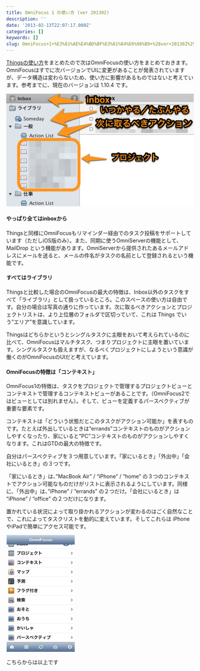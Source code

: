 ```yaml
---
title: OmniFocus 1 の使い方 (ver 201302)
description: ''
date: '2013-02-13T22:07:17.000Z'
categories: []
keywords: []
slug: OmniFocus+1+%E3%81%AE%E4%BD%BF%E3%81%84%E6%96%B9+%28ver+201302%29
---
```

[Thingsの使い方](http://blog.qli.jp/2013/01/things2-manual-201301.html)をまとめたので次はOmniFocusの使い方をまとめておきます。OmniFocusはすでに次バージョンでUIに変更があることが発表されていますが、データ構造は変わらないため、使い方に影響があるものではないと考えています。参考までに、現在のバージョンは 1.10.4 です。

![](0__nGvUjqHBa0uYgTCY.jpg)

#### やっぱり全てはinboxから

Thingsと同様にOmniFocusもリマインダー経由でのタスク投稿をサポートしています（ただしiOS版のみ）。また、同期に使うOmniServerの機能として、 MailDrop という機能があります。OmniServerから提供されたあるメールアドレスにメールを送ると、メールの件名がタスクの名前として登録されるという機能です。

#### すべてはライブラリ

Thingsと比較した場合のOmniFocusの最大の特徴は、Inbox以外のタスクをすべて「ライブラリ」として扱っているところ。このスペースの使い方は自由です。自分の場合は写真の通りに作っています。次に取るべきアクションとプロジェクトリストは、より上位層のフォルダで区切っていて、これは Things でいう”エリア”を意識しています。

Thingsはどちらかというとシングルタスクに主眼をおいて考えられているのに比べて、OmniFocusはマルチタスク、つまりプロジェクトに主眼を置いています。シングルタスクも扱えますが、なるべくプロジェクトにしようという意識が働くのがOmniFocusのUIだと考えています。

#### OmniFocusの特徴は「コンテキスト」

OmniFocus1の特徴は、タスクをプロジェクトで管理するプロジェクトビューとコンテキストで管理するコンテキストビューがあることです。（OmniFocus2ではビューとしては別れません）。そして、ビューを定義するパースペクティブが重要な要素です。

コンテキストは「どういう状態だとこのタスクがアクション可能か」を表すものです。たとえば外出しているときは”errands”コンテキストのものがアクションしやすくなったり、家にいると”PC”コンテキストのものがアクションしやすくなります。これはGTDの最大の特徴です。

自分はパースペクティブを３つ用意しています。「家にいるとき」「外出中」「会社にいるとき」の３つです。

「家にいるとき」は、”MacBook Air” / “iPhone” / “home” の３つのコンテキストでアクション可能なものだけがリストに表示されるようにしています。同様に、「外出中」は、”iPhone” / “errands” の２つだけ。「会社にいるとき」は “iPhone” / “office” の２つだけになります。

置かれている状況によって取り掛かれるアクションが変わるのはごく自然なことで、これによってタスクリストを動的に変えています。そしてこれらは iPhoneやiPadで簡単にアクセス可能です。

![](0__9t__j8nygS8PE2l38.jpg)

こちらからは以上です